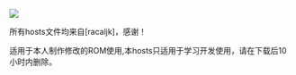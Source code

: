 ![](https://lh3.googleusercontent.com/4Ax6X8hAZXTWxcwMm-qyRRdgWaJBi8Cbng55IsbcPOoUMM6xq2hsLx84WUYtQ160VF2WEEBKhfL7LI8E3_3e6r1meqZ4vpHIn_jYrX2tsQ=s660)


所有hosts文件均来自[racaljk]，感谢！



适用于本人制作修改的ROM使用,本hosts只适用于学习开发使用，请在下载后10小时内删除。

